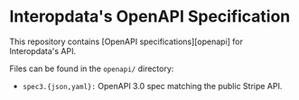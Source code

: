 # Interopdata's OpenAPI Specification

This repository contains [OpenAPI specifications][openapi] for Interopdata's API.

Files can be found in the `openapi/` directory:

* `spec3.{json,yaml}:` OpenAPI 3.0 spec matching the public Stripe API.